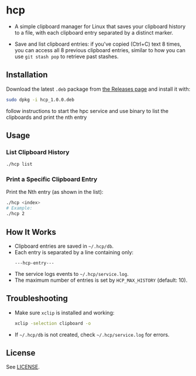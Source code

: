 # hcp

- A simple clipboard manager for Linux that saves your clipboard history to a file, with each clipboard entry separated by a distinct marker.

- Save and list clipboard entries: if you've copied (Ctrl+C) text 8 times, you can access all 8 previous clipboard entries, similar to how you can use `git stash pop` to retrieve past stashes.

## Installation

Download the latest `.deb` package from [the Releases page](https://github.com/Agent-Hellboy/hcp/releases) and install it with:
```sh
sudo dpkg -i hcp_1.0.0.deb
```
follow instructions to start the hpc service and use binary to list the clipboards and print the nth entry

## Usage

### List Clipboard History
```sh
./hcp list
```

### Print a Specific Clipboard Entry
Print the Nth entry (as shown in the list):
```sh
./hcp <index>
# Example:
./hcp 2
```

## How It Works
- Clipboard entries are saved in `~/.hcp/db`.
- Each entry is separated by a line containing only:
  ```
  ---hcp-entry---
  ```
- The service logs events to `~/.hcp/service.log`.
- The maximum number of entries is set by `HCP_MAX_HISTORY` (default: 10).

## Troubleshooting
- Make sure `xclip` is installed and working:
  ```sh
  xclip -selection clipboard -o
  ```
- If `~/.hcp/db` is not created, check `~/.hcp/service.log` for errors.

## License
See [LICENSE](LICENSE).

